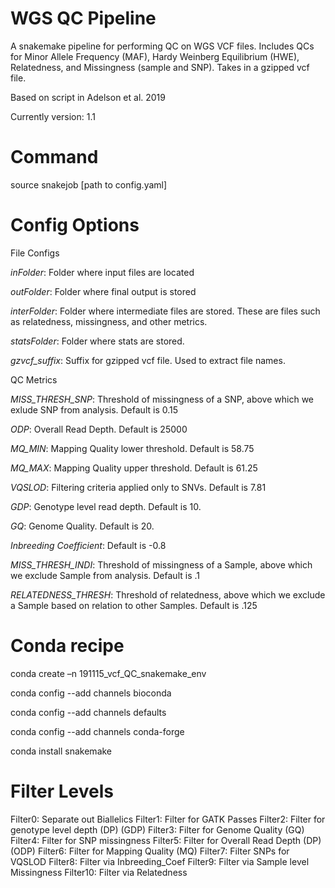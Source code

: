 # WGS QC Pipeline

A snakemake pipeline for performing QC on WGS VCF files. Includes QCs for Minor Allele Frequency (MAF), Hardy Weinberg Equilibrium (HWE), Relatedness, and Missingness (sample and SNP). Takes in a gzipped vcf file.

Based on script in Adelson et al. 2019

Currently version: 1.1

# Command

source snakejob [path to config.yaml]

# Config Options

File Configs

*inFolder*: Folder where input files are located

*outFolder*: Folder where final output is stored

*interFolder*: Folder where intermediate files are stored. These are files such as relatedness, missingness, and other metrics.

*statsFolder*: Folder where stats are stored.

*gzvcf_suffix*: Suffix for gzipped vcf file. Used to extract file names.


QC Metrics

*MISS_THRESH_SNP*: Threshold of missingness of a SNP, above which we exlude SNP from analysis. Default is 0.15

*ODP*: Overall Read Depth. Default is 25000

*MQ_MIN*: Mapping Quality lower threshold. Default is 58.75

*MQ_MAX*: Mapping Quality upper threshold. Default is 61.25

*VQSLOD*: Filtering criteria applied only to SNVs. Default is 7.81

*GDP*: Genotype level read depth. Default is 10.

*GQ*: Genome Quality. Default is 20.

*Inbreeding Coefficient*: Default is -0.8

*MISS_THRESH_INDI*: Threshold of missingness of a Sample, above which we exclude Sample from analysis. Default is .1

*RELATEDNESS_THRESH*: Threshold of relatedness, above which we exclude a Sample based on relation to other Samples. Default is .125



# Conda recipe

conda create –n 191115_vcf_QC_snakemake_env

conda config --add channels bioconda

conda config --add channels defaults

conda config --add channels conda-forge

conda install snakemake

# Filter Levels

Filter0: Separate out Biallelics
Filter1: Filter for GATK Passes
Filter2: Filter for genotype level depth (DP) (GDP)
Filter3: Filter for Genome Quality (GQ)
Filter4: Filter for SNP missingness
Filter5: Filter for Overall Read Depth (DP) (ODP)
Filter6: Filter for Mapping Quality (MQ)
Filter7: Filter SNPs for VQSLOD
Filter8: Filter via Inbreeding_Coef
Filter9: Filter via Sample level Missingness
Filter10: Filter via Relatedness
